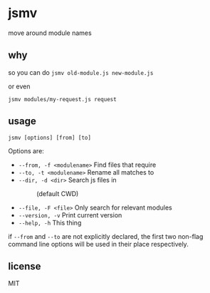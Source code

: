 jsmv
====

move around module names

## why

so you can do `jsmv old-module.js new-module.js`

or even

`jsmv modules/my-request.js request`

## usage

`jsmv [options] [from] [to]`

Options are:

* `--from, -f <modulename>` Find files that require <modulename>
* `--to, -t <modulename>` Rename all matches to <modulename>
* `--dir, -d <dir>` Search js files in <dir> (default CWD)
* `--file, -F <file>` Only search <file> for relevant modules
* `--version, -v` Print current version
* `--help, -h` This thing

if `--from` and `--to` are not explicitly declared, the first two non-flag
command line options will be used in their place respectively.

## license

MIT
